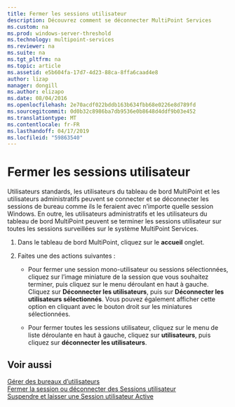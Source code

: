 ```yaml
---
title: Fermer les sessions utilisateur
description: Découvrez comment se déconnecter MultiPoint Services
ms.custom: na
ms.prod: windows-server-threshold
ms.technology: multipoint-services
ms.reviewer: na
ms.suite: na
ms.tgt_pltfrm: na
ms.topic: article
ms.assetid: e5b604fa-17d7-4d23-88ca-8ffa6caad4e8
author: lizap
manager: dongill
ms.author: elizapo
ms.date: 08/04/2016
ms.openlocfilehash: 2e70acdf022bddb163b634fbb68e0226e8d789fd
ms.sourcegitcommit: 0d0b32c8986ba7db9536e0b8648d4ddf9b03e452
ms.translationtype: MT
ms.contentlocale: fr-FR
ms.lasthandoff: 04/17/2019
ms.locfileid: "59863540"
---
```

# <a name="log-off-user-sessions"></a>Fermer les sessions utilisateur
Utilisateurs standards, les utilisateurs du tableau de bord MultiPoint et les utilisateurs administratifs peuvent se connecter et se déconnecter les sessions de bureau comme ils le feraient avec n’importe quelle session Windows. En outre, les utilisateurs administratifs et les utilisateurs du tableau de bord MultiPoint peuvent se terminer les sessions utilisateur sur toutes les sessions surveillées sur le système MultiPoint Services.  
  
1.  Dans le tableau de bord MultiPoint, cliquez sur le **accueil** onglet.  
  
2.  Faites une des actions suivantes :  
  
    -   Pour fermer une session mono-utilisateur ou sessions sélectionnées, cliquez sur l’image miniature de la session que vous souhaitez terminer, puis cliquez sur le menu déroulant en haut à gauche. Cliquez sur **Déconnecter les utilisateurs**, puis sur **Déconnecter les utilisateurs sélectionnés**. Vous pouvez également afficher cette option en cliquant avec le bouton droit sur les miniatures sélectionnées.
  
    -   Pour fermer toutes les sessions utilisateur, cliquez sur le menu de liste déroulante en haut à gauche, cliquez sur **utilisateurs**, puis cliquez sur **déconnecter les utilisateurs**.  
  
## <a name="see-also"></a>Voir aussi  
[Gérer des bureaux d’utilisateurs](manage-user-desktops-using-multipoint-dashboard.md)  
[Fermer la session ou déconnecter des Sessions utilisateur](Log-off-or-Disconnect-User-Sessions.md)  
[Suspendre et laisser une Session utilisateur Active](Suspend-and-Leave-User-Session-Active.md)